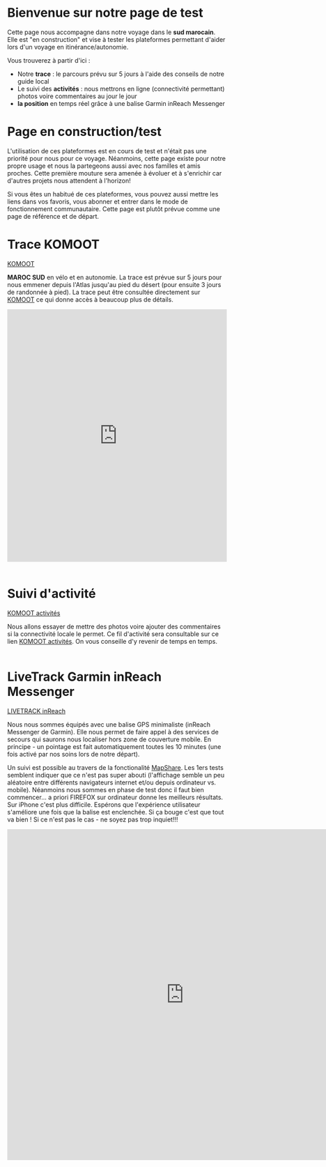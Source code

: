 # Bienvenue sur notre page de test

Cette page nous accompagne dans notre voyage dans le **sud marocain**. Elle est "en construction" et vise à tester les plateformes permettant d'aider lors d'un voyage en itinérance/autonomie.

Vous trouverez à partir d'ici :

* Notre **trace** : le parcours prévu sur 5 jours à l'aide des conseils de notre guide local
* Le suivi des **activités** : nous mettrons en ligne (connectivité permettant) photos voire commentaires au jour le jour
* **la position** en temps réel grâce à une balise Garmin inReach Messenger


# Page en construction/test
L'utilisation de ces plateformes est en cours de test et n'était pas une priorité pour nous pour ce voyage. Néanmoins, cette page existe pour notre propre usage et nous la partegeons aussi avec nos familles et amis proches. Cette première mouture sera amenée à évoluer et à s'enrichir car d'autres projets nous attendent à l'horizon!

Si vous êtes un habitué de ces plateformes, vous pouvez aussi mettre les liens dans vos favoris, vous abonner et entrer dans le mode de fonctionnement communautaire. Cette page est plutôt prévue comme une page de référence et de départ.

# Trace KOMOOT
[KOMOOT](https://www.komoot.com/collection/2597355/-maroc-sud-5-jours-gravel) 

**MAROC SUD** en vélo  et en autonomie. La trace est prévue sur 5 jours pour nous emmener depuis l'Atlas jusqu'au pied du désert (pour ensuite 3 jours de randonnée à pied). La trace peut être consultée directement sur [KOMOOT](https://www.komoot.com/collection/2597355/-maroc-sud-5-jours-gravel) ce qui donne accès à beaucoup plus de détails.
<iframe src="https://www.komoot.com/collection/2597355/embed" width="100%" height="580" frameborder="0" scrolling="no"></iframe>
<br><br>

# Suivi d'activité
[KOMOOT activités](https://www.komoot.com/user/2060116877346/tours?type=recorded)

Nous allons essayer de mettre des photos voire ajouter des commentaires si la connectivité locale le permet. Ce fil d'activité sera consultable sur ce lien [KOMOOT activités](https://www.komoot.com/user/2060116877346/tours?type=recorded). On vous conseille d'y revenir de temps en temps.
<br><br>

# LiveTrack Garmin inReach Messenger
[LIVETRACK inReach](https://share.garmin.com/3f)

Nous nous sommes équipés avec une balise GPS minimaliste (inReach Messenger de Garmin). Elle nous permet de faire appel à des services de secours qui saurons nous localiser hors zone de couverture mobile. En principe - un pointage est fait automatiquement toutes les 10 minutes (une fois activé par nos soins lors de notre départ). 

Un suivi est possible au travers de la fonctionalité [MapShare](https://share.garmin.com/3f). Les 1ers tests semblent indiquer que ce n'est pas super abouti (l'affichage semble un peu aléatoire entre différents navigateurs internet et/ou depuis ordinateur vs. mobile). Néanmoins nous sommes en phase de test donc il faut bien commencer... a priori FIREFOX sur ordinateur donne les meilleurs résultats. Sur iPhone c'est plus difficile. Espérons que l'expérience utilisateur s'améliore une fois que la balise est enclenchée. Si ça bouge c'est que tout va bien ! Si ce n'est pas le cas - ne soyez pas trop inquiet!!!
<iframe src="https://share.garmin.com/3f" frameborder="0" marginwidth="0" marginheight="0" width="810" height="760"></iframe>